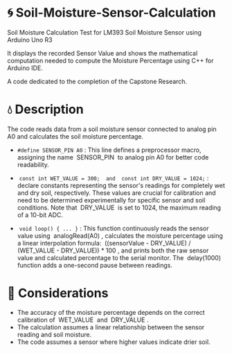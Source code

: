 # 🌀 Soil-Moisture-Sensor-Calculation

Soil Moisture Calculation Test for LM393 Soil Moisture Sensor using Arduino Uno R3

It displays the recorded Sensor Value and shows the mathematical computation needed to compute the Moisture Percentage using C++ for Arduino IDE.

A code dedicated to the completion of the Capstone Research.

# 💧 Description 

The code reads data from a soil moisture sensor connected to analog pin A0 and calculates the soil moisture percentage.
 
- `#define SENSOR_PIN A0` : This line defines a preprocessor macro, assigning the name  SENSOR_PIN  to analog pin A0 for better code readability.

-  `const int WET_VALUE = 300;  and  const int DRY_VALUE = 1024;` :  declare constants representing the sensor's readings for completely wet and dry soil, respectively.  These values are crucial for calibration and need to be determined experimentally for specific sensor and soil conditions.  Note that  DRY_VALUE  is set to 1024, the maximum reading of a 10-bit ADC.

-  `void loop() { ... }` : This function continuously reads the sensor value using  analogRead(A0) , calculates the moisture percentage using a linear interpolation formula:  ((sensorValue - DRY_VALUE) / (WET_VALUE - DRY_VALUE)) * 100 , and prints both the raw sensor value and calculated percentage to the serial monitor. The  delay(1000)  function adds a one-second pause between readings.
 
# 🫧 Considerations
 
- The accuracy of the moisture percentage depends on the correct calibration of  WET_VALUE  and  DRY_VALUE .  
- The calculation assumes a linear relationship between the sensor reading and soil moisture. 
- The code assumes a sensor where higher values indicate drier soil. 
